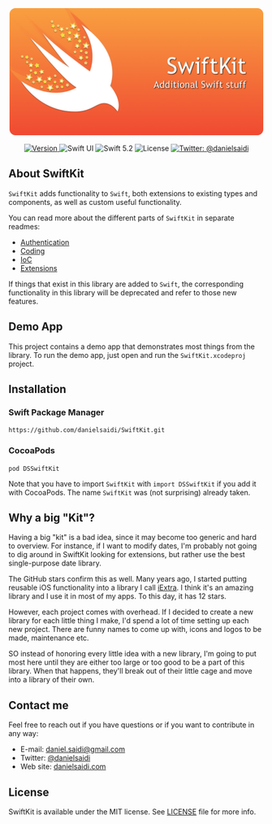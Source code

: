 <p align="center">
    <img src ="Resources/Logo.png" width=500 />
</p>

<p align="center">
    <a href="https://github.com/danielsaidi/SwiftKit">
        <img src="https://badge.fury.io/gh/danielsaidi%2FSwiftKit.svg?style=flat" alt="Version" />
    </a>
    <img src="https://img.shields.io/badge/platform-SwiftUI-red.svg" alt="Swift UI" />
    <img src="https://img.shields.io/badge/Swift-5.2-orange.svg" alt="Swift 5.2" />
    <img src="https://badges.frapsoft.com/os/mit/mit.svg?style=flat&v=102" alt="License" />
    <a href="https://twitter.com/danielsaidi">
        <img src="https://img.shields.io/badge/contact-@danielsaidi-blue.svg?style=flat" alt="Twitter: @danielsaidi" />
    </a>
</p>


## About SwiftKit

`SwiftKit` adds functionality to `Swift`, both extensions to existing types and components, as well as custom useful functionality.

You can read more about the different parts of `SwiftKit` in separate readmes:

* [Authentication][Authentication]
* [Coding][Coding]
* [IoC][IoC]
* [Extensions][Extensions]

If things that exist in this library are added to `Swift`, the corresponding functionality in this library will be deprecated and refer to those new features.


## Demo App

This project contains a demo app that demonstrates most things from the library. To run the demo app, just open and run the `SwiftKit.xcodeproj` project.


## Installation

### Swift Package Manager

```
https://github.com/danielsaidi/SwiftKit.git
```

### CocoaPods

```
pod DSSwiftKit
```

Note that you have to import `SwiftKit` with `import DSSwiftKit` if you add it with CocoaPods. The name `SwiftKit` was (not surprising) already taken.


## <a name="why"></a>Why a big "Kit"?

Having a big "kit" is a bad idea, since it may become too generic and hard to overview. For instance, if I want to modify dates, I'm probably not going to dig around in SwiftKit looking for extensions, but rather use the best single-purpose date library.

The GitHub stars confirm this as well. Many years ago, I started putting reusable iOS functionality into a library I call [iExtra](https://github.com/danielsaidi/iExtra). I think it's an amazing library and I use it in most of my apps. To this day, it has 12 stars.

However, each project comes with overhead. If I decided to create a new library for each little thing I make, I'd spend a lot of time setting up each new project. There are funny names to come up with, icons and logos to be made, maintenance etc.

SO instead of honoring every little idea with a new library, I'm going to put most here until they are either too large or too good to be a part of this library. When that happens, they'll break out of their little cage and move into a library of their own.


## Contact me

Feel free to reach out if you have questions or if you want to contribute in any way:

* E-mail: [daniel.saidi@gmail.com][Email]
* Twitter: [@danielsaidi][Twitter]
* Web site: [danielsaidi.com][Website]


## License

SwiftKit is available under the MIT license. See [LICENSE][License] file for more info.

[Email]: mailto:daniel.saidi@gmail.com
[Twitter]: http://www.twitter.com/danielsaidi
[Website]: http://www.danielsaidi.com

[GitHub]: https://github.com/danielsaidi/SwiftKit
[License]: https://github.com/danielsaidi/SwiftKit/blob/master/LICENSE

[Authentication]: Readmes/Authentication.md
[Coding]: Readmes/Coding.md
[Extensions]: Readmes/Extensions.md
[IoC]: Readmes/IoC.md
